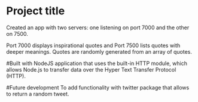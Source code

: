# Project title
Created an app with two servers: one listening on port 7000 and the other on 7500. 

Port 7000 displays inspirational quotes and Port 7500 lists quotes with deeper meanings. Quotes are randomly generated from an array of quotes.

#Built with
NodeJS application that uses the built-in HTTP module, which allows Node.js to transfer data over the Hyper Text Transfer Protocol (HTTP).

#Future development
To add functionality with twitter package that allows to return a random tweet.